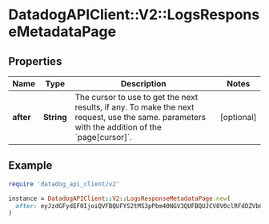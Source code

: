 # DatadogAPIClient::V2::LogsResponseMetadataPage

## Properties

| Name | Type | Description | Notes |
| ---- | ---- | ----------- | ----- |
| **after** | **String** | The cursor to use to get the next results, if any. To make the next request, use the same. parameters with the addition of the &#x60;page[cursor]&#x60;. | [optional] |

## Example

```ruby
require 'datadog_api_client/v2'

instance = DatadogAPIClient::V2::LogsResponseMetadataPage.new(
  after: eyJzdGFydEF0IjoiQVFBQUFYS2tMS3pPbm40NGV3QUFBQUJCV0V0clRFdDZVbG8zY3pCRmNsbHJiVmxDWlEifQ&#x3D;&#x3D;
)
```

